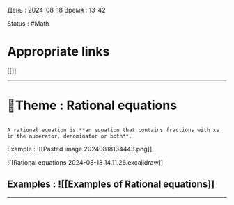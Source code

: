 День : 2024-08-18 
Время : 13-42

Status : #Math  


# Appropriate links
[[]]

---

# 📏Theme : Rational equations


```ad-note

A rational equation is **an equation that contains fractions with xs in the numerator, denominator or both**.
```
Example : 
![[Pasted image 20240818134443.png]]


![[Rational equations 2024-08-18 14.11.26.excalidraw]]









## Examples : ![[Examples of Rational equations]]


---
